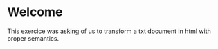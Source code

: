 # Welcome

This exercice was asking of us to transform a txt document in html with proper semantics.
